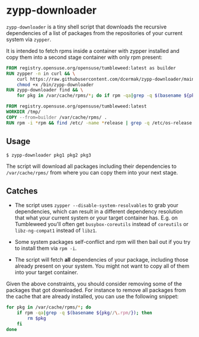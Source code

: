 # zypp-downloader

`zypp-downloader` is a tiny shell script that downloads the recursive
dependencies of a list of packages from the repositories of your current system
via `zypper`.

It is intended to fetch rpms inside a container with zypper installed and copy
them into a second stage container with only rpm present:

```Dockerfile
FROM registry.opensuse.org/opensuse/tumbleweed:latest as builder
RUN zypper -n in curl && \
    curl https://raw.githubusercontent.com/dcermak/zypp-downloader/main/zypp-downloader  > /bin/zypp-downloader && \
    chmod +x /bin/zypp-downloader
RUN zypp-downloader find && \
    for pkg in /var/cache/rpms/*; do if rpm -qa|grep -q $(basename ${pkg//\.rpm/}); then rm $pkg; fi; done

FROM registry.opensuse.org/opensuse/tumbleweed:latest
WORKDIR /tmp/
COPY --from=builder /var/cache/rpms/ .
RUN rpm -i *rpm && find /etc/ -name *release | grep -q /etc/os-release
```

## Usage

```ShellSession
$ zypp-downloader pkg1 pkg2 pkg3
```

The script will download all packages including their dependencies to
`/var/cache/rpms/` from where you can copy them into your next stage.


## Catches

- The script uses `zypper --disable-system-resolvables` to grab your
  dependencies, which can result in a different dependency resolution that what
  your current system or your target container has. E.g. on Tumbleweed you'll
  often get `busybox-coreutils` instead of `coreutils` or `libz-ng-compat1`
  instead of `libz1`.

- Some system packages self-conflict and rpm will then bail out if you try to
  install them via `rpm -i`.

- The script will fetch **all** dependencies of your package, including those
  already present on your system. You might not want to copy all of them into
  your target container.

Given the above constraints, you should consider removing some of the packages
that got downloaded. For instance to remove all packages from the cache that are
already installed, you can use the following snippet:
```bash
for pkg in /var/cache/rpms/*; do
    if rpm -qa|grep -q $(basename ${pkg//\.rpm/}); then
        rm $pkg
    fi
done
```
